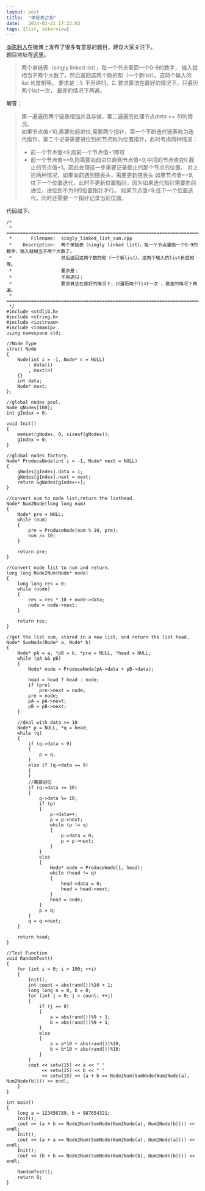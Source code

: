 ```yaml
---
layout: post
title:  "单链表之和"
date:   2014-03-21 17:23:03
tags: [list, interview]
---
```


[@陈利人](http://weibo.com/p/1005051915548291/home?from=page_100505&mod=TAB#place)在微博上发布了很多有意思的题目，建议大家关注下。  
题目地址在[这里](http://weibo.com/1915548291/zCToz2NYS)。
> 两个单链表（singly linked list），每一个节点里面一个0-9的数字， 输入就相当于两个大数了。然后返回这两个数的和（一个新list）。这两个输入的list 长度相等。 要求是：1. 不用递归。2. 要求算法在最好的情况下，只遍历两个list一次， 最差的情况下两遍。

解答：  
> 第一遍遍历两个链表相加并且存储，第二遍遍历处理节点*data >= 10*的情况。  
> 如果节点值>10,需要向前进位,需要两个指针，第一个不断迭代链表称为迭代指针，第二个记录需要进位到的节点称为位置指针，此时考虑两种情况：
> * 前一个节点值<9,则前一个节点值+1即可
> * 前一个节点值==9,则需要向前进位直到节点值<9,中间的节点值变0,截止的节点值+1。因此处理这一步需要记录截止的那个节点的位置。
> 对上述两种情况，如果向前遇到链表头，需要更新链表头
> 如果节点值==9,往下一个位置迭代，此时不更新位置指针，因为如果迭代指针需要向前进位，进位到不为9的位置指针才行。
> 如果节点值<9,往下一个位置迭代，同时还需要一个指针记录当前位置。

<!--more-->

代码如下:

```
/*
 * =====================================================================================
 *       Filename:  singly_linked_list_sum.cpp
 *    Description:  两个单链表（singly linked list），每一个节点里面一个0-9的数字，输入就相当于两个大数了。
 *                  然后返回这两个数的和（一个新list）。这两个输入的list长度相等。
 *                  要求是：
 *                  不用递归；
 *                  要求算法在最好的情况下，只遍历两个list一次 ，最差的情况下两遍。
 * =====================================================================================
 */
#include <stdlib.h>
#include <string.h>
#include <iostream>
#include <iomanip>
using namespace std;

//Node Type
struct Node
{
    Node(int i = -1, Node* n = NULL)
        : data(i)
        , next(n)
    {}
    int data;
    Node* next;
};

//global nodes pool.
Node gNodes[100];
int gIndex = 0;

void Init()
{
    memset(gNodes, 0, sizeof(gNodes));
    gIndex = 0;
}

//global nodes factory.
Node* ProduceNode(int i = -1, Node* next = NULL)
{
    gNodes[gIndex].data = i;
    gNodes[gIndex].next = next;
    return &gNodes[gIndex++];
}

//convert num to node list,return the listhead.
Node* Num2Node(long long num)
{
    Node* pre = NULL;
    while (num)
    {
        pre = ProduceNode(num % 10, pre);
        num /= 10;
    }

    return pre;
}

//convert node list to num and return.
long long Node2Num(Node* node)
{
    long long res = 0;
    while (node)
    {
        res = res * 10 + node->data;
        node = node->next;
    }

    return res;
}

//get the list sum, stored in a new list, and return the list head.
Node* SumNode(Node* a, Node* b)
{
    Node* pA = a, *pB = b, *pre = NULL, *head = NULL;
    while (pA && pB)
    {
        Node* node = ProduceNode(pA->data + pB->data);

        head = head ? head : node;
        if (pre)
            pre->next = node;
        pre = node;
        pA = pA->next;
        pB = pB->next;
    }

    //deal with data >= 10
    Node* p = NULL, *q = head;
    while (q)
    {
        if (q->data < 9)
        {
            p = q;
        }
        else if (q->data == 9)
        {
        }
        //需要进位
        if (q->data >= 10)
        {
            q->data %= 10;
            if (p)
            {
                p->data++;
                p = p->next;
                while (p != q)
                {
                    p->data = 0;
                    p = p->next;
                }
            }
            else
            {
                Node* node = ProduceNode(1, head);
                while (head != q)
                {
                    head->data = 0;
                    head = head->next;
                }
                head = node;
            }
            p = q;
        }
        q = q->next;
    }

    return head;
}

//Test Function
void RandomTest()
{
    for (int i = 0; i < 100; ++i)
    {
        Init();
        int count = abs(rand())%10 + 1;
        long long a = 0, b = 0;
        for (int j = 0; j < count; ++j)
        {
            if (j == 0)
            {
                a = abs(rand())%9 + 1;
                b = abs(rand())%9 + 1;
            }
            else
            {
                a = a*10 + abs(rand())%10;
                b = b*10 + abs(rand())%10;
            }
        }
        cout << setw(15) << a << " "
             << setw(15) << b << " " 
             << setw(15) << (a + b == Node2Num(SumNode(Num2Node(a), Num2Node(b)))) << endl;
    }
}

int main()
{
    long a = 123456789, b = 987654321;
    Init();
    cout << (a + b == Node2Num(SumNode(Num2Node(a), Num2Node(b)))) << endl;
    Init();
    cout << (a + a == Node2Num(SumNode(Num2Node(a), Num2Node(a)))) << endl;
    Init();
    cout << (b + b == Node2Num(SumNode(Num2Node(b), Num2Node(b)))) << endl;

    RandomTest();
    return 0;
}
```
